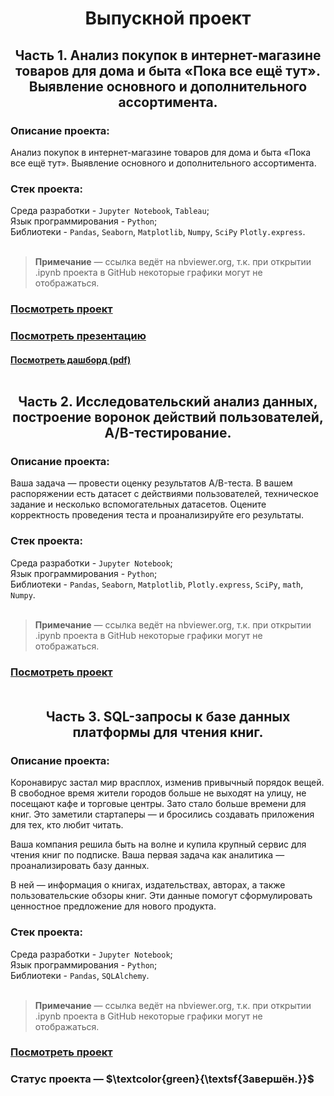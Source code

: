<h1 align="center"> Выпускной проект </h1>

<h2 align="center"> Часть 1. Анализ покупок в интернет-магазине товаров для дома и быта «Пока все ещё тут». Выявление основного и дополнительного ассортимента. </h2>

<h3>Описание проекта:</h3> 
Анализ покупок в интернет-магазине товаров для дома и быта «Пока все ещё тут». Выявление основного и дополнительного ассортимента.

<h3>Стек проекта:</h3>

Среда разработки - `Jupyter Notebook`, `Tableau`; <br>
Язык программирования - `Python`; <br>
Библиотеки - `Pandas`, `Seaborn`, `Matplotlib`, `Numpy`, `SciPy` `Plotly.express`. <br>
<br>

> __Примечание__ — ссылка ведёт на nbviewer.org, т.к. при открытии .ipynb проекта в GitHub некоторые графики могут не отображаться.

### [Посмотреть проект](https://nbviewer.org/github/Fedor-Kirillow/Yandex_Practicum_DA_2022/blob/main/%D0%92%D1%8B%D0%BF%D1%83%D1%81%D0%BA%D0%BD%D0%BE%D0%B9%20%D0%BF%D1%80%D0%BE%D0%B5%D0%BA%D1%82/%D0%92%D1%8B%D0%BF%D1%83%D1%81%D0%BA%D0%BD%D0%BE%D0%B9%20%D0%BF%D1%80%D0%BE%D0%B5%D0%BA%D1%82.%20%D0%90%D0%BD%D0%B0%D0%BB%D0%B8%D0%B7%20%D0%BF%D0%BE%D0%BA%D1%83%D0%BF%D0%BE%D0%BA%20%D0%B2%20%D0%B8%D0%BD%D1%82%D0%B5%D1%80%D0%BD%D0%B5%D1%82-%D0%BC%D0%B0%D0%B3%D0%B0%D0%B7%D0%B8%D0%BD%D0%B5.ipynb) <br>
### [Посмотреть презентацию](https://github.com/Fedor-Kirillow/Yandex_Practicum_DA_2022/blob/main/%D0%92%D1%8B%D0%BF%D1%83%D1%81%D0%BA%D0%BD%D0%BE%D0%B9%20%D0%BF%D1%80%D0%BE%D0%B5%D0%BA%D1%82/%D0%9F%D1%80%D0%B5%D0%B7%D0%B5%D0%BD%D1%82%D0%B0%D1%86%D0%B8%D1%8F.pdf) <br>
#### [Посмотреть дашборд (pdf)](https://github.com/Fedor-Kirillow/Yandex_Practicum_DA_2022/blob/main/%D0%92%D1%8B%D0%BF%D1%83%D1%81%D0%BA%D0%BD%D0%BE%D0%B9%20%D0%BF%D1%80%D0%BE%D0%B5%D0%BA%D1%82/Dashboard.pdf)  <br><br>

<h2 align="center"> Часть 2. Исследовательский анализ данных, построение воронок действий пользователей, A/B-тестирование. </h2>

<h3>Описание проекта:</h3> 
Ваша задача — провести оценку результатов A/B-теста. В вашем распоряжении есть датасет с действиями пользователей, техническое задание и несколько вспомогательных датасетов.
Оцените корректность проведения теста и проанализируйте его результаты.

<h3>Стек проекта:</h3>

Среда разработки - `Jupyter Notebook`; <br>
Язык программирования - `Python`; <br>
Библиотеки - `Pandas`, `Seaborn`, `Matplotlib`, `Plotly.express`, `SciPy`, `math`, `Numpy`. <br>
<br>

> __Примечание__ — ссылка ведёт на nbviewer.org, т.к. при открытии .ipynb проекта в GitHub некоторые графики могут не отображаться.

### [Посмотреть проект](https://nbviewer.org/github/Fedor-Kirillow/Yandex_Practicum_DA_2022/blob/main/%D0%92%D1%8B%D0%BF%D1%83%D1%81%D0%BA%D0%BD%D0%BE%D0%B9%20%D0%BF%D1%80%D0%BE%D0%B5%D0%BA%D1%82/%D0%92%D1%8B%D0%BF%D1%83%D1%81%D0%BA%D0%BD%D0%BE%D0%B9%20%D0%BF%D1%80%D0%BE%D0%B5%D0%BA%D1%82.%20AB%20%D1%82%D0%B5%D1%81%D1%82%D0%B8%D1%80%D0%BE%D0%B2%D0%B0%D0%BD%D0%B8%D0%B5.ipynb)  <br><br>

<h2 align="center"> Часть 3. SQL-запросы к базе данных платформы для чтения книг. </h2>

<h3>Описание проекта:</h3> 
Коронавирус застал мир врасплох, изменив привычный порядок вещей. В свободное время жители городов больше не выходят на улицу, не посещают кафе и торговые центры. Зато стало больше времени для книг. Это заметили стартаперы — и бросились создавать приложения для тех, кто любит читать.

Ваша компания решила быть на волне и купила крупный сервис для чтения книг по подписке. Ваша первая задача как аналитика — проанализировать базу данных.

В ней — информация о книгах, издательствах, авторах, а также пользовательские обзоры книг. Эти данные помогут сформулировать ценностное предложение для нового продукта.
<h3>Стек проекта:</h3>

Среда разработки - `Jupyter Notebook`; <br>
Язык программирования - `Python`; <br>
Библиотеки - `Pandas`, `SQLAlchemy`. <br>
<br>

> __Примечание__ — ссылка ведёт на nbviewer.org, т.к. при открытии .ipynb проекта в GitHub некоторые графики могут не отображаться.

### [Посмотреть проект](https://nbviewer.org/github/Fedor-Kirillow/Yandex_Practicum_DA_2022/blob/main/%D0%92%D1%8B%D0%BF%D1%83%D1%81%D0%BA%D0%BD%D0%BE%D0%B9%20%D0%BF%D1%80%D0%BE%D0%B5%D0%BA%D1%82/%D0%92%D1%8B%D0%BF%D1%83%D1%81%D0%BA%D0%BD%D0%BE%D0%B9%20%D0%BF%D1%80%D0%BE%D0%B5%D0%BA%D1%82.%20SQL.ipynb)  <br>


<h3>Статус проекта — $\textcolor{green}{\textsf{Завершён.}}$</h3>
